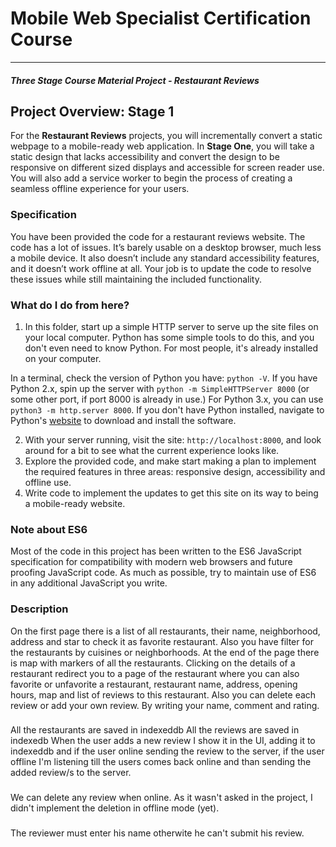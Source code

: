 # Mobile Web Specialist Certification Course
---
#### _Three Stage Course Material Project - Restaurant Reviews_

## Project Overview: Stage 1

For the **Restaurant Reviews** projects, you will incrementally convert a static webpage to a mobile-ready web application. In **Stage One**, you will take a static design that lacks accessibility and convert the design to be responsive on different sized displays and accessible for screen reader use. You will also add a service worker to begin the process of creating a seamless offline experience for your users.

### Specification

You have been provided the code for a restaurant reviews website. The code has a lot of issues. It’s barely usable on a desktop browser, much less a mobile device. It also doesn’t include any standard accessibility features, and it doesn’t work offline at all. Your job is to update the code to resolve these issues while still maintaining the included functionality. 

### What do I do from here?

1. In this folder, start up a simple HTTP server to serve up the site files on your local computer. Python has some simple tools to do this, and you don't even need to know Python. For most people, it's already installed on your computer. 

In a terminal, check the version of Python you have: `python -V`. If you have Python 2.x, spin up the server with `python -m SimpleHTTPServer 8000` (or some other port, if port 8000 is already in use.) For Python 3.x, you can use `python3 -m http.server 8000`. If you don't have Python installed, navigate to Python's [website](https://www.python.org/) to download and install the software.

2. With your server running, visit the site: `http://localhost:8000`, and look around for a bit to see what the current experience looks like.
3. Explore the provided code, and make start making a plan to implement the required features in three areas: responsive design, accessibility and offline use.
4. Write code to implement the updates to get this site on its way to being a mobile-ready website.

### Note about ES6

Most of the code in this project has been written to the ES6 JavaScript specification for compatibility with modern web browsers and future proofing JavaScript code. As much as possible, try to maintain use of ES6 in any additional JavaScript you write. 


### Description
On the first page there is a list of all restaurants, their name, neighborhood, address and star to check it as favorite restaurant. Also you have filter for the restaurants by cuisines or neighborhoods. At the end of the page there is map with markers of all the restaurants.
Clicking on the details of a restaurant redirect you to a page of the restaurant where you can also favorite or unfavorite a restaurant, restaurant name, address, opening hours, map and list of reviews to this restaurant. Also you can delete each review or add your own review.
By writing your name, comment and rating.


###
All the restaurants are saved in indexeddb
All the reviews are saved in indexedb
When the user adds a new review I show it in the UI, adding it to indexeddb and if the user online sending the review to the server, 
if the user offline I'm listening till the users comes back online and than sending the added review/s to the server.

###
We can delete any review when online.
As it wasn't asked in the project, I didn't implement the deletion in offline mode (yet).

###
The reviewer must enter his name otherwite he can't submit his review. 
 
 

